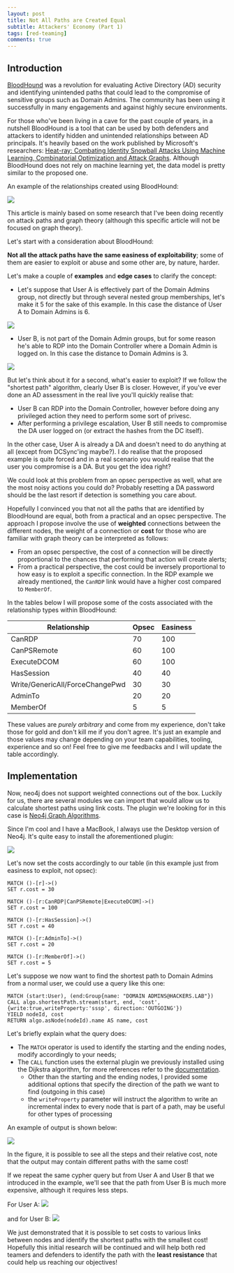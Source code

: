 ```yaml
---
layout: post
title: Not All Paths are Created Equal
subtitle: Attackers' Economy (Part 1)
tags: [red-teaming]
comments: true
---
```


## Introduction

[BloodHound](https://github.com/BloodHoundAD/) was a revolution for evaluating Active Directory (AD) security and identifying unintended paths that could lead to the compromise of sensitive groups such as Domain Admins. The community has been using it successfully in many engagements and against highly secure environments.

For those who've been living in a cave for the past couple of years, in a nutshell BloodHound is a tool that can be used by both defenders and attackers to identify hidden and unintended relationships between AD principals. It's heavily based on the work published by Microsoft's researchers: [Heat-ray: Combating Identity Snowball Attacks Using Machine Learning, Combinatorial Optimization and Attack Graphs](https://www.microsoft.com/en-us/research/publication/heat-ray-combating-identity-snowball-attacks-using-machine-learning-combinatorial-optimization-and-attack-graphs/). Although BloodHound does not rely on machine learning yet, the data model is pretty similar to the proposed one.

An example of the relationships created using BloodHound:

![](2019-11-08-not-all-paths-are-equal/f3740095f733494292da49ce6beadf60.png)

This article is mainly based on some research that I've been doing recently on attack paths and graph theory (although this specific article will not be focused on graph theory).

Let's start with a consideration about BloodHound:

**Not all the attack paths have the same easiness of exploitability**; some of them are easier to exploit or abuse and some other are, by nature, harder.

Let's make a couple of **examples** and **edge cases** to clarify the concept:

* Let's suppose that User A is effectively part of the Domain Admins group, not directly but through several nested group memberships, let's make it 5 for the sake of this example. In this case the distance of User A to Domain Admins is 6.

![](2019-11-08-not-all-paths-are-equal/25df297e21fac9fa64a96f090c826b42.png)


* User B, is not part of the Domain Admin groups, but for some reason he's able to RDP into the Domain Controller where a Domain Admin is logged on. In this case the distance to Domain Admins is 3.

![](2019-11-08-not-all-paths-are-equal/e5a92ebf3160c8817b7205dd4a24b80b.png)


But let's think about it for a second, what's easier to exploit? If we follow the "shortest path" algorithm, clearly User B is closer. However, if you've ever done an AD assessment in the real live you'll quickly realise that:

* User B can RDP into the Domain Controller, however before doing any privileged action they need to perform some sort of privesc.
* After performing a privilege escalation, User B still needs to compromise the DA user logged on (or extract the hashes from the DC itself).

In the other case, User A is already a DA and doesn't need to do anything at all (except from DCSync'ing maybe?).
I do realise that the proposed example is quite forced and in a real scenario you would realise that the user you compromise is a DA. But you get the idea right?

We could look at this problem from an opsec perspective as well, what are the most noisy actions you could do? Probably resetting a DA password should be the last resort if detection is something you care about.

Hopefully I convinced you that not all the paths that are identified by BloodHound are equal, both from a practical and an opsec perspective. The approach I propose involve the use of **weighted** connections between the different nodes, the weight of a connection or **cost** for those who are familiar with graph theory can be interpreted as follows:

* From an opsec perspective, the cost of a connection will be directly proportional to the chances that performing that action will create alerts;
* From a practical perspective, the cost could be inversely proportional to how easy is to exploit a specific connection. In the RDP example we already mentioned, the `CanRDP` link would have a higher cost compared to `MemberOf`.


In the tables below I will propose some of the costs associated with the relationship types within BloodHound:

Relationship | Opsec | Easiness
--- | --- | ---
CanRDP | 70 | 100
CanPSRemote  |  60 |  100
ExecuteDCOM  |  60 |  100
HasSession  | 40  |  40
Write/GenericAll/ForceChangePwd  | 30  |  30
AdminTo  |  20 |  20
MemberOf | 5 | 5

These values are *purely arbitrary* and come from my experience, don't take those for gold and don't kill me if you don't agree. It's just an example and those values may change depending on your team capabilities, tooling, experience and so on! Feel free to give me feedbacks and I will update the table accordingly.

## Implementation
Now, neo4j does not support weighted connections out of the box. Luckily for us, there are several modules we can import that would allow us to calculate shortest paths using link costs. The plugin we're looking for in this case is [Neo4j Graph Algorithms](https://github.com/neo4j-contrib/neo4j-graph-algorithms).

Since I'm cool and I have a MacBook, I always use the Desktop version of Neo4j. It's quite easy to install the aforementioned plugin:

![](2019-11-08-not-all-paths-are-equal/4836377f718f94a1afa0f2b9def33cc3.png)


Let's now set the costs accordingly to our table (in this example just from easiness to exploit, not opsec):

```cypher
MATCH ()-[r]->()
SET r.cost = 30

MATCH ()-[r:CanRDP|CanPSRemote|ExecuteDCOM]->()
SET r.cost = 100

MATCH ()-[r:HasSession]->()
SET r.cost = 40

MATCH ()-[r:AdminTo]->()
SET r.cost = 20

MATCH ()-[r:MemberOf]->()
SET r.cost = 5
```

Let's suppose we now want to find the shortest path to Domain Admins from a normal user, we could use a query like this one:

```
MATCH (start:User), (end:Group{name: "DOMAIN ADMINS@HACKERS.LAB"})
CALL algo.shortestPath.stream(start, end, 'cost',{write:true,writeProperty:'sssp', direction:'OUTGOING'})
YIELD nodeId, cost
RETURN algo.asNode(nodeId).name AS name, cost
```

Let's briefly explain what the query does:

* The `MATCH` operator is used to identify the starting and the ending nodes, modify accordingly to your needs;
* The `CALL` function uses the external plugin we previously installed using the Dijkstra algorithm, for more references refer to the [documentation](https://neo4j.com/docs/graph-algorithms/current/labs-algorithms/shortest-path/).
  - Other than the starting and the ending nodes, I provided some additional options that specify the direction of the path we want to find (outgoing in this case)
  - the `writeProperty` parameter will instruct the algorithm to write an incremental index to every node that is part of a path, may be useful for other types of processing

An example of output is shown below:

![](2019-11-08-not-all-paths-are-equal/63503a46e30df407bc53f8c35cc43fd1.png)

In the figure, it is possible to see all the steps and their relative cost, note that the output may contain different paths with the same cost!

If we repeat the same cypher query but from User A and User B that we introduced in the example, we'll see that the path from User B is much more expensive, although it requires less steps.

For User A:
![](2019-11-08-not-all-paths-are-equal/b89cf4cbe75ddf572ea8c266392d160e.png)

and for User B:
![](2019-11-08-not-all-paths-are-equal/48b5372a29a3b05e8a09bc0d51d1b98f.png)



We just demonstrated that it is possible to set costs to various links between nodes and identify the shortest paths with the smallest cost!
Hopefully this initial research will be continued and will help both red teamers and defenders to identify the path with the **least resistance** that could help us reaching our objectives!
